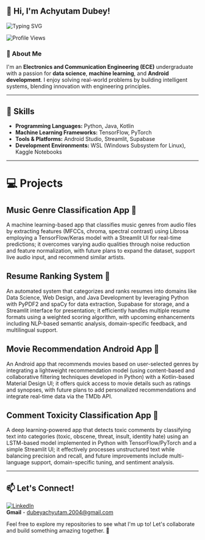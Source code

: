 ## 👋 Hi, I'm Achyutam Dubey!

![Typing SVG](https://readme-typing-svg.herokuapp.com?font=Fira+Code&size=22&pause=1000&color=36BCF7&width=435&lines=AI%2FML+Enthusiast;Deep+Learning+Explorer;Quizzing+and+Literature+Lover)

![Profile Views](https://komarev.com/ghpvc/?username=ACHYUTAM2004&color=blue)

### 🚀 About Me
I'm an **Electronics and Communication Engineering (ECE)** undergraduate with a passion for **data science**, **machine learning**, and **Android development**. I enjoy solving real-world problems by building intelligent systems, blending innovation with engineering principles.

---

## 🔧 Skills
- **Programming Languages:** Python, Java, Kotlin
- **Machine Learning Frameworks:** TensorFlow, PyTorch
- **Tools & Platforms:** Android Studio, Streamlit, Supabase
- **Development Environments:** WSL (Windows Subsystem for Linux), Kaggle Notebooks

---

# 💻 Projects

## Music Genre Classification App 🎵
A machine learning-based app that classifies music genres from audio files by extracting features (MFCCs, chroma, spectral contrast) using Librosa employing a TensorFlow/Keras model with a Streamlit UI for real-time predictions; it overcomes varying audio qualities through noise reduction and feature normalization, with future plans to expand the dataset, support live audio input, and recommend similar artists.

## Resume Ranking System 📄
An automated system that categorizes and ranks resumes into domains like Data Science, Web Design, and Java Development by leveraging Python with PyPDF2 and spaCy for data extraction, Supabase for storage, and a Streamlit interface for presentation; it efficiently handles multiple resume formats using a weighted scoring algorithm, with upcoming enhancements including NLP-based semantic analysis, domain-specific feedback, and multilingual support.

## Movie Recommendation Android App 🎥
An Android app that recommends movies based on user-selected genres by integrating a lightweight recommendation model (using content-based and collaborative filtering techniques developed in Python) with a Kotlin-based Material Design UI; it offers quick access to movie details such as ratings and synopses, with future plans to add personalized recommendations and integrate real-time data via the TMDb API.

## Comment Toxicity Classification App 💬
A deep learning-powered app that detects toxic comments by classifying text into categories (toxic, obscene, threat, insult, identity hate) using an LSTM-based model implemented in Python with TensorFlow/PyTorch and a simple Streamlit UI; it effectively processes unstructured text while balancing precision and recall, and future improvements include multi-language support, domain-specific tuning, and sentiment analysis.

---

## 📫 Let's Connect!
[![LinkedIn](https://img.shields.io/badge/LinkedIn-blue?style=for-the-badge&logo=linkedin)](https://www.linkedin.com/in/achyutam-dubey-80957b260/)  
**Gmail** - dubeyachyutam.2004@gmail.com


  
Feel free to explore my repositories to see what I'm up to! Let's collaborate and build something amazing together. 🚀

